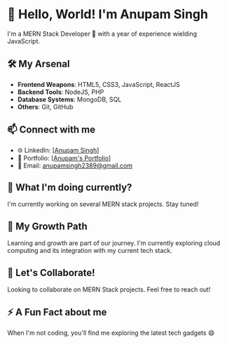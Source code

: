 # 👋 Hello, World! I'm Anupam Singh 

I'm a MERN Stack Developer 🚀 with a year of experience wielding JavaScript. 

## 🛠️ My Arsenal
- **Frontend Weapons**: HTML5, CSS3, JavaScript, ReactJS
- **Backend Tools**: NodeJS, PHP
- **Database Systems**: MongoDB, SQL
- **Others**: Git, GitHub

## 📫 Connect with me
- 🌐 LinkedIn: [[Anupam Singh]](https://www.linkedin.com/in/anupam-singh88/)
- 🎨 Portfolio: [[Anupam's Portfolio]](https://anupam-mern-portfolio.vercel.app/)
- 📧 Email: anupamsingh2389@gmail.com

## 🔭 What I'm doing currently?
I'm currently working on several MERN stack projects. Stay tuned!

## 🌱 My Growth Path
Learning and growth are part of our journey. I'm currently exploring cloud computing and its integration with my current tech stack.

## 👯 Let's Collaborate!
Looking to collaborate on MERN Stack projects. Feel free to reach out!

## ⚡ A Fun Fact about me
When I'm not coding, you'll find me exploring the latest tech gadgets 😄

